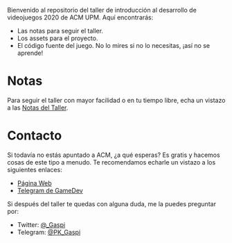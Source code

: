 Bienvenido al repositorio del taller de introducción al desarrollo de videojuegos 2020 de ACM UPM. Aquí encontrarás:

- Las notas para seguir el taller.
- Los assets para el proyecto.
- El código fuente del juego. No lo mires si no lo necesitas, ¡así no se aprende!

# Notas
Para seguir el taller con mayor facilidad o en tu tiempo libre, echa un vistazo a las [Notas del Taller](https://github.com/rapsaGnauJ/ACMUPM-GameDevIntro2020/blob/master/NOTES.md).

# Contacto
Si todavía no estás apuntado a ACM, ¿a qué esperas? Es gratis y hacemos cosas de este tipo a menudo. Te recomendamos echarle un vistazo a los siguientes enlaces:

- [Página Web](https://upm.acm.org/)
- [Telegram de GameDev](https://t.me/joinchat/GXu1OFCoE3drXGvjxQlfKg)

Si después del taller te quedas con alguna duda, me la puedes preguntar por:
- Twitter: [@_Gaspi](https://twitter.com/_gaspi)
- Telegram: [@PK_Gaspi](https://t.me/PK_Gaspi)
